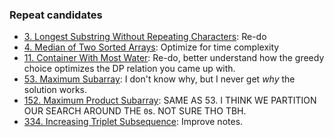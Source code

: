 ### Repeat candidates

* [3. Longest Substring Without Repeating Characters](https://leetcode.com/problems/longest-substring-without-repeating-characters/): Re-do
* [4. Median of Two Sorted Arrays](https://leetcode.com/problems/median-of-two-sorted-arrays/): Optimize for time complexity
* [11. Container With Most Water](https://leetcode.com/problems/container-with-most-water): Re-do, better understand how the greedy choice optimizes the DP relation you came up with.
* [53. Maximum Subarray](https://leetcode.com/problems/maximum-subarray): I don't know why, but I never get _why_ the solution works.
* [152. Maximum Product Subarray](https://leetcode.com/problems/maximum-product-subarray/): SAME AS 53. I THINK WE PARTITION OUR SEARCH AROUND THE `0`s. NOT SURE THO TBH.
* [334. Increasing Triplet Subsequence](https://leetcode.com/problems/increasing-triplet-subsequence): Improve notes.
